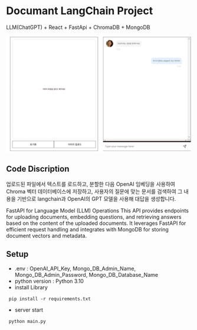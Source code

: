 # Documant LangChain Project
LLM(ChatGPT) + React + FastApi + ChromaDB + MongoDB

![Alt text](server/upload/sample2.png)

## Code Discription
업로드된 파일에서 텍스트를 로드하고, 분할한 다음 OpenAI 임베딩을 사용하여 Chroma 벡터 데이터베이스에 저장하고, 사용자의 질문에 맞는 문서를 검색하여 그 내용을 기반으로 langchain과 OpenAI의 GPT 모델을 사용해 대답을 생성합니다.

FastAPI for Language Model (LLM) Operations
This API provides endpoints for uploading documents, embedding questions, and retrieving answers based on the content of the uploaded documents. It leverages FastAPI for efficient request handling and integrates with MongoDB for storing document vectors and metadata.

## Setup
- .env : OpenAI_API_Key, Mongo_DB_Admin_Name, Mongo_DB_Admin_Password, Mongo_DB_Database_Name  
- python version : Python 3.10
- install Library
```
 pip install -r requirements.txt
```
- server start
```
 python main.py
```